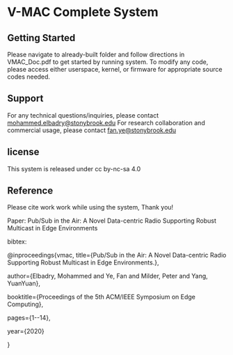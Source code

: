 # V-MAC Complete System

## Getting Started

Please navigate to already-built folder and follow directions in VMAC_Doc.pdf to get started by running system. To modify any code, please access either userspace, kernel, or firmware for appropriate source codes needed.

## Support

For any technical questions/inquiries, please contact mohammed.elbadry@stonybrook.edu
For research collaboration and commercial usage, please contact fan.ye@stonybrook.edu

## license

This system is released under cc by-nc-sa 4.0


## Reference

Please cite work work while using the system, Thank you!

Paper: Pub/Sub in the Air: A Novel Data-centric Radio Supporting Robust Multicast in Edge Environments

bibtex:

@inproceedings{vmac,
  title={Pub/Sub in the Air: A Novel Data-centric Radio Supporting Robust Multicast in Edge Environments.},
  
  author={Elbadry, Mohammed and Ye, Fan and Milder, Peter and Yang, YuanYuan},
  
  booktitle={Proceedings of the 5th ACM/IEEE Symposium on Edge Computing},
  
  pages={1--14},
  
  year={2020}
  
}
